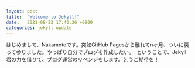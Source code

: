 ```yaml
---
layout: post
title:  "Welcome to Jekyll!"
date:   2021-08-22 17:40:36 +0900
categories: jekyll update
---
```

はじめまして、Nakamotoです。突如GitHub Pagesから離れてnヶ月、ついに戻って参りました。やっぱり自分でブログを作成したい。　ということで、Jekyll君の力を借りて、ブログ運営のリベンジをします。乞うご期待を！

[jekyll-docs]: https://jekyllrb.com/docs/home
[jekyll-gh]:   https://github.com/jekyll/jekyll
[jekyll-talk]: https://talk.jekyllrb.com/
